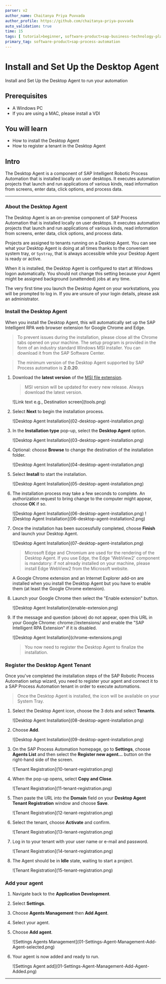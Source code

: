 ```yaml
---
parser: v2
author_name: Chaitanya Priya Puvvada
author_profile: https://github.com/chaitanya-priya-puvvada
auto_validation: true
time: 15
tags: [ tutorial>beginner, software-product>sap-business-technology-platform]
primary_tag: software-product>sap-process-automation
---
```


# Install and Set Up the Desktop Agent
<!-- description --> Install and Set Up the Desktop Agent to run your automation

## Prerequisites
 - A Windows PC
 - If you are using a MAC, please install a VDI

## You will learn
  - How to install the Desktop Agent
  - How to register a tenant in the Desktop Agent

## Intro  
The Desktop Agent is a component of SAP Intelligent Robotic Process Automation that is installed locally on user desktops. It executes automation projects that launch and run applications of various kinds, read information from screens, enter data, click options, and process data.

---

### About the Desktop Agent


The Desktop Agent is an on-premise component of SAP Process Automation that is installed locally on user desktops. It executes automation projects that launch and run applications of various kinds, read information from screens, enter data, click options, and process data.

Projects are assigned to tenants running on a Desktop Agent. You can see what your Desktop Agent is doing at all times thanks to the convenient system tray, or `Systray`, that is always accessible while your Desktop Agent is ready or active.

When it is installed, the Desktop Agent is configured to start at Windows logon automatically. You should not change this setting because your Agent might be assigned background (unattended) jobs at any time.

The very first time you launch the Desktop Agent on your workstations, you will be prompted to log in. If you are unsure of your login details, please ask an administrator.


### Install the Desktop Agent


When you install the Desktop Agent, this will automatically set up the SAP Intelligent RPA web browser extension for Google Chrome and Edge.

>To prevent issues during the installation, please close all the Chrome tabs opened on your machine. The setup program is provided in the form of an industry standard Windows MSI installer. You can download it from the SAP Software Center.

>The minimum version of the Desktop Agent supported by SAP Process automation is **2.0.20**.

1. Download the **latest version**  of the [MSI file extension](https://tools.hana.ondemand.com/#cloud).

    > MSI version will be updated for every new release. Always download the latest version.

    <!-- border -->![Link text e.g., Destination screen](tools.png)

2. Select **Next** to begin the installation process.

    <!-- border -->![Desktop Agent Installation](02-desktop-agent-installation.png)

3. In the **Installation type** pop-up, select the **Desktop Agent** option.

    <!-- border -->![Desktop Agent Installation](03-desktop-agent-installation.png)

4. Optional: choose **Browse** to change the destination of the installation folder.

    <!-- border -->![Desktop Agent Installation](04-desktop-agent-installation.png)

5. Select **Install** to start the installation.

    <!-- border -->![Desktop Agent Installation](05-desktop-agent-installation.png)

6. The installation process may take a few seconds to complete. An authorization request to bring change to the computer might appear, choose **OK** if so.

    <!-- border -->![Desktop Agent Installation](06-desktop-agent-installation.png)

    <!-- border -->![Desktop Agent Installation](06-desktop-agent-installation2.png)

7. Once the installation has been successfully completed, choose **Finish** and launch your Desktop Agent.

    <!-- border -->![Desktop Agent Installation](07-desktop-agent-installation.png)

    >Microsoft Edge and Chromium are used for the rendering of the Desktop Agent. If you use Edge, the Edge 'WebView2' component is mandatory: if not already installed on your machine, please install Edge WebView2 from the Microsoft website.

    A Google Chrome extension and an Internet Explorer add-on are installed when you install the Desktop Agent but you have to enable them (at least the Google Chrome extension).

8. Launch your Google Chrome then select the "Enable extension" button.

    <!-- border -->![Desktop Agent Installation](enable-extension.png)

9. If the message and question (above) do not appear, open this URL in your Google Chrome: chrome://extensions/ and enable the "SAP Intelligent RPA Extension" if it is disabled.

    <!-- border -->![Desktop Agent Installation](chrome-extensions.png)

    >You now need to register the Desktop Agent to finalize the installation.


### Register the Desktop Agent Tenant


Once you've completed the installation steps of the SAP Robotic Process Automation setup wizard, you need to register your agent and connect it to a SAP Process Automation tenant in order to execute automations.

> Once the Desktop Agent is installed, the icon will be available on your System Tray.

1. Select the Desktop Agent icon, choose the 3 dots and select **Tenants**.

    <!-- border -->![Desktop Agent Installation](08-desktop-agent-installation.png)

2.  Choose **Add**.

    <!-- border -->![Desktop Agent Installation](09-desktop-agent-installation.png)

3.  On the SAP Process Automation homepage, go to **Settings**, choose **Agents List** and then select the **Register new agent...** button on the right-hand side of the screen.

    <!-- border -->![Tenant Registration](10-tenant-registration.png)

4. When the pop-up opens, select **Copy and Close**.

    <!-- border -->![Tenant Registration](11-tenant-registration.png)

5. Then paste the URL into the **Domain** field on your **Desktop Agent Tenant Registration** window and choose **Save**.

    <!-- border -->![Tenant Registration](12-tenant-registration.png)

6. Select the tenant, choose **Activate** and confirm.

    <!-- border -->![Tenant Registration](13-tenant-registration.png)

7. Log in to your tenant with your user name or e-mail and password.

    <!-- border -->![Tenant Registration](14-tenant-registration.png)

8. The Agent should be in **Idle** state, waiting to start a project.

    <!-- border -->![Tenant Registration](15-tenant-registration.png)



### Add your agent


1. Navigate back to the **Application Development**.

2. Select **Settings**.

3. Choose **Agents Management** then **Add Agent**.

5. Select your agent.

6. Choose **Add agent**.

    <!-- border -->![Settings Agents Management](01-Settings-Agent-Management-Add-Agent-selected.png)

7. Your agent is now added and ready to run.

    <!-- border -->![Settings Agent add](01-Settings-Agent-Management-Add-Agent-Added.png)




---

